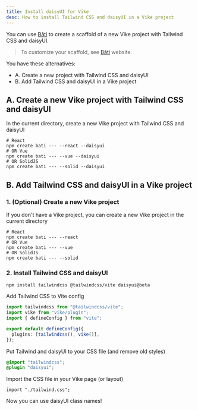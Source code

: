 ```yaml
---
title: Install daisyUI for Vike
desc: How to install Tailwind CSS and daisyUI in a Vike project
---
```


You can use [Bâti](https://batijs.dev) to create a scaffold of a new Vike project with Tailwind CSS and daisyUI.

> To customize your scaffold, see [Bâti](https://batijs.dev) website.

You have these alternatives:
- A. Create a new project with Tailwind CSS and daisyUI
- B. Add Tailwind CSS and daisyUI in a Vike project

## A. Create a new Vike project with Tailwind CSS and daisyUI

In the current directory, create a new Vike project with Tailwind CSS and daisyUI

```:Terminal
# React
npm create bati --- --react --daisyui
# OR Vue
npm create bati --- --vue --daisyui
# OR SolidJS
npm create bati --- --solid --daisyui
```

## B. Add Tailwind CSS and daisyUI in a Vike project

### 1. (Optional) Create a new Vike project

If you don't have a Vike project, you can create a new Vike project in the current directory

```:Terminal
# React
npm create bati --- --react
# OR Vue
npm create bati --- --vue
# OR SolidJS
npm create bati --- --solid
```

### 2. Install Tailwind CSS and daisyUI

```:Terminal
npm install tailwindcss @tailwindcss/vite daisyui@beta
```

Add Tailwind CSS to Vite config

```ts:vite.config.ts
import tailwindcss from "@tailwindcss/vite";
import vike from "vike/plugin";
import { defineConfig } from "vite";

export default defineConfig({
  plugins: [tailwindcss(), vike()],
});

```

Put Tailwind and daisyUI to your CSS file (and remove old styles)
  
```postcss:layouts/tailwind.css
@import "tailwindcss";
@plugin "daisyui";
```

Import the CSS file in your Vike page (or layout)
```tsx:layouts/+LayoutDefault.tsx
import "./tailwind.css";
```

Now you can use daisyUI class names!
